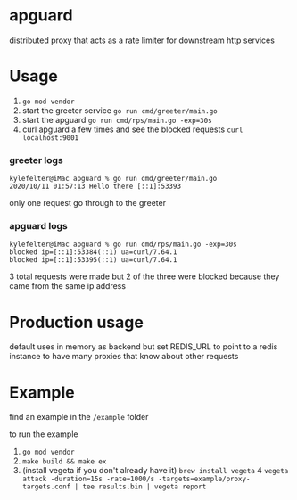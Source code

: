 # apguard
distributed proxy that acts as a rate limiter for downstream http services

# Usage
1. `go mod vendor`
2. start the greeter service `go run cmd/greeter/main.go`
3. start the apguard `go run cmd/rps/main.go -exp=30s`
4. curl apguard a few times and see the blocked requests `curl localhost:9001`

### greeter logs
```
kylefelter@iMac apguard % go run cmd/greeter/main.go
2020/10/11 01:57:13 Hello there [::1]:53393
```
only one request go through to the greeter


### apguard logs
```
kylefelter@iMac apguard % go run cmd/rps/main.go -exp=30s
blocked ip=[::1]:53384(::1) ua=curl/7.64.1
blocked ip=[::1]:53395(::1) ua=curl/7.64.1
```
3 total requests were made but 2 of the three were blocked because they came from the same ip address

# Production usage
default uses in memory as backend but set REDIS_URL to point to a redis instance to have many proxies that know about other requests

# Example
find an example in the `/example` folder

to run the example
1. `go mod vendor`
2. `make build && make ex`
3. (install vegeta if you don't already have it) `brew install vegeta`
4 `vegeta attack -duration=15s -rate=1000/s -targets=example/proxy-targets.conf | tee results.bin | vegeta report`
